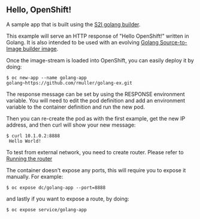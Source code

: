 ## Hello, OpenShift! ##

A sample app that is built using the [S2I golang builder](https://github.com/sclorg/golang-container).

This example will serve an HTTP response of "Hello OpenShift!" written in Golang. It is also
intended to be used with an evolving [Golang Source-to-Image builder image](https://github.com/sclorg/golang-container).

Once the image-stream is loaded into OpenShift, you can easily deploy it by doing:

    $ oc new-app --name golang-app golang~https://github.com/rmuller/golang-ex.git

The response message can be set by using the RESPONSE environment
variable.  You will need to edit the pod definition and add an
environment variable to the container definition and run the new pod.

Then you can re-create the pod as with the first example, get the new IP
address, and then curl will show your new message:

    $ curl 10.1.0.2:8888
     Hello World!

To test from external network, you need to create router. Please refer to [Running the router](https://github.com/openshift/origin/blob/master/docs/routing.md)

The container doesn't expose any ports, this will require you to expose it manually.
For example:

    $ oc expose dc/golang-app --port=8888

and lastly if you want to expose a route, by doing:

    $ oc expose service/golang-app


